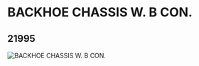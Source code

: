 # BACKHOE CHASSIS W. B CON.
## 21995
![BACKHOE CHASSIS W. B CON.](https://lc-www-live-s.legocdn.com/media/bricks/5/2/6145971.jpg)